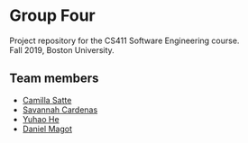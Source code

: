 # Group Four

Project repository for the CS411 Software Engineering course. <br />
Fall 2019, Boston University.

## Team members
* [Camilla Satte](https://github.com/collisior)
* [Savannah Cardenas](https://github.com/saviesavie)
* [Yuhao He](https://github.com/YuhaoT)
* [Daniel Magot](https://github.com/DanielMagat)


